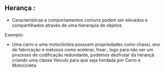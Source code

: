 ## Herança :

- Características e comportamentos comuns podem ser elevados e compartilhados através de uma hierarquia de objetos.

Exemplo:

- Uma carro e uma motoclicleta possuem propriedades como chassi, ano de fabricação e métosos como acelerar, frear., logo para não ser um processo de codificação redundante, podemos desfrutar da herançã criando uma classe Veiculo para que seja herdada por Carro e Motocicleta

